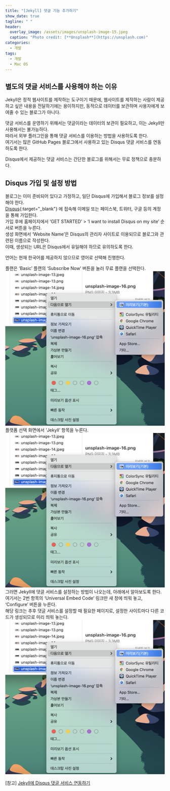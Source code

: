 ```yaml
---
title: "[Jekyll] 댓글 기능 추가하기"
show_date: true
tagline: " "
header:
  overlay_image: /assets/images/unsplash-image-15.jpeg
  caption: "Photo credit: [**Unsplash**](https://unsplash.com)"
categories:
  - 개발
tags:
  - 개발
  - Mac OS
---
```


## 별도의 댓글 서비스를 사용해야 하는 이유

Jekyll은 정적 웹사이트를 제작하는 도구이기 때문에, 웹사이트를 제작하는 사람이 제공하고 싶은 내용을 전달하기에는 용이하지만,
동적으로 데이터를 보관하며 사용자에게 보여줄 수 있는 블로그가 아니다.

댓글 서비스를 운영하기 위해서는 댓글이라는 데이터의 보관이 필요하고, 이는 Jekyll만 사용해서는 불가능하다.  
따라서 외부 플러그인을 통해 댓글 서비스를 이용하는 방법을 사용하도록 한다.  
여기서는 많은 GitHub Pages 블로그에서 사용하고 있는 Disqus 댓글 서비스를 연동하도록 한다.  

Disqus에서 제공하는 댓글 서비스는 간단한 블로그를 위해서는 무료 정책으로 충분하다.  

## Disqus 가입 및 설정 방법

블로그는 이미 준비되어 있다고 가정하고, 일단 Disqus에 가입해서 블로그 정보를 설정해야 한다.  
[Disqus](https://disqus.com/){:target="_blank"} 에 접속해 이메일 또는 페이스북, 트위터, 구글 등의 계정을 통해 가입한다.  
가입 후에 홈페이지에서 ‘GET STARTED’ > ‘I want to install Disqus on my site’ 순서로 버튼을 누른다.  
생성 화면에서 ‘Website Name’은 Disqus의 관리자 사이트로 이용되므로 블로그와 관련된 이름으로 작성한다.  
이때, 생성되는 URL은 Disqus에서 유일해야 하므로 유의하도록 한다.  

언어는 현재 한국어를 제공하지 않으므로 영어로 선택해 진행한다.  

플랜은 ‘Basic’ 플랜의 ‘Subscribe Now’ 버튼을 눌러 무료 플랜을 선택한다.
![이미지1](/assets/images/00_01.png)
플랫폼 선택 화면에서 ‘Jekyll’ 항목을 누른다.
![이미지1](/assets/images/00_01.png)
그러면 Jekyll에 댓글 서비스를 설정하는 방법이 나오는데, 아래에서 알아보도록 한다.  
여기서는 2번 항목의 ‘Universal Embed Code’ 링크만 새 창에 띄워 놓고, ‘Configure’ 버튼을 누른다.  
해당 링크는 추후 댓글 서비스를 설정할 때 필요한 페이지로, 설정한 사이트마다 다른 코드가 생성되므로 미리 띄워 놓는다.  
![이미지1](/assets/images/00_01.png)

[참고] [Jekyll에 Disqus 댓글 서비스 연동하기](https://jamesu.dev/posts/2020/01/03/adding-disqus-comment-service-to-jekyll/) 